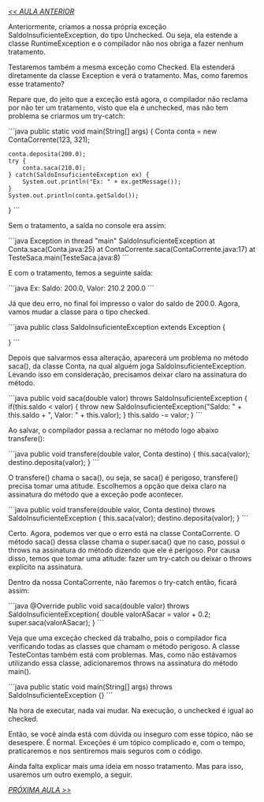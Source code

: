 *[<< AULA ANTERIOR](https://github.com/pvreboucas/java-excecoes/blob/aula-5/aulas/2-sacando-com-unchecked-exception.md)*


Anteriormente, criamos a nossa própria exceção SaldoInsuficienteException, do tipo Unchecked. Ou seja, ela estende a classe RuntimeException e o compilador não nos obriga a fazer nenhum tratamento.

Testaremos também a mesma exceção como Checked. Ela estenderá diretamente da classe Exception e verá o tratamento. Mas, como faremos esse tratamento?

Repare que, do jeito que a exceção está agora, o compilador não reclama por não ter um tratamento, visto que ela é unchecked, mas não tem problema se criarmos um try-catch:


´´´java
public static void main(String[] args) {
    Conta conta = new ContaCorrente(123, 321);

    conta.deposita(200.0);
    try {
        conta.saca(210.0);
    } catch(SaldoInsuficienteException ex) {
        System.out.println("Ex: " + ex.getMessage());
    }
    System.out.println(conta.getSaldo());
}
´´´

Sem o tratamento, a saída no console era assim:

´´´java
Exception in thread "main" SaldoInsuficienteException
        at Conta.saca(Conta.java:25)
        at ContaCorrente.saca(ContaCorrente.java:17)
        at TesteSaca.main(TesteSaca.java:8)
´´´

E com o tratamento, temos a seguinte saída:


´´´java
Ex: Saldo: 200.0, Valor: 210.2
200.0
´´´

Já que deu erro, no final foi impresso o valor do saldo de 200.0. Agora, vamos mudar a classe para o tipo checked.


´´´java
public class SaldoInsuficienteException extends Exception {

}
´´´

Depois que salvarmos essa alteração, aparecerá um problema no método saca(), da classe Conta, na qual alguém joga SaldoInsuficienteException. Levando isso em consideração, precisamos deixar claro na assinatura do método.


´´´java
public void saca(double valor) throws SaldoInsuficienteException {
    if(this.saldo < valor) {
        throw new SaldoInsuficienteException("Saldo: " + this.saldo + ", Valor: " + this.valor);
    }
    this.saldo -= valor;
}
´´´

Ao salvar, o compilador passa a reclamar no método logo abaixo transfere():

´´´java
public void transfere(double valor, Conta destino) {
    this.saca(valor);
    destino.deposita(valor);
}
´´´

O transfere() chama o saca(), ou seja, se saca() é perigoso, transfere() precisa tomar uma atitude. Escolhemos a opção que deixa claro na assinatura do método que a exceção pode acontecer. 

´´´java
public void transfere(double valor, Conta destino) throws SaldoInsuficienteException {
    this.saca(valor);
    destino.deposita(valor);
}
´´´

Certo. Agora, podemos ver que o erro está na classe ContaCorrente. O método saca() dessa classe chama o super.saca() que no caso, possui o throws na assinatura do método dizendo que ele é perigoso. Por causa disso, temos que tomar uma atitude: fazer um try-catch ou deixar o throws explícito na assinatura.

Dentro da nossa ContaCorrente, não faremos o try-catch então, ficará assim:


´´´java
@Override
public void saca(double valor) throws SaldoInsuficienteException{
    double valorASacar = valor + 0.2;
    super.saca(valorASacar);
}
´´´

Veja que uma exceção checked dá trabalho, pois o compilador fica verificando todas as classes que chamam o método perigoso. A classe TesteContas também está com problemas. Mas, como não estávamos utilizando essa classe, adicionaremos throws na assinatura do método main(). 


´´´java
public static void main(String[] args) throws SaldoInsuficienteException {}
´´´

Na hora de executar, nada vai mudar. Na execução, o unchecked é igual ao checked.

Então, se você ainda está com dúvida ou inseguro com esse tópico, não se desespere. É normal. Exceções é um tópico complicado e, com o tempo, praticaremos e nos sentiremos mais seguros com o código.

Ainda falta explicar mais uma ideia em nosso tratamento. Mas para isso, usaremos um outro exemplo, a seguir.


*[PRÓXIMA AULA >>]()*
